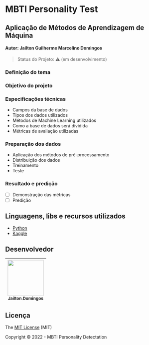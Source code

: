 # MBTI Personality Test
## Aplicação de Métodos de Aprendizagem de Máquina 
#### Autor: Jailton Guilherme Marcelino Domingos<br>


> Status do Projeto: :warning: (em desenvolvimento)
> 
### Definição do tema

### Objetivo do projeto

### Especificações técnicas
- Campos da base de dados
- Tipos dos dados utilizados
- Métodos de Machine Learning utilizados
- Como a base de dados será dividida
- Métricas de avaliação utilizadas


### Preparação dos dados
- Aplicação dos métodos de pré-processamento
- Distribuição dos dados
- Treinamento
- Teste


### Resultado e predição
- [ ] Demonstração das métricas
- [ ] Predição

## Linguagens, libs e recursos utilizados

- [Python](https://www.python.org/)
- [Kaggle](https://www.kaggle.com/)

## Desenvolvedor

[<img src="https://avatars.githubusercontent.com/u/31225679?v=4" width=115 > <br> <sub> Jailton Domingos </sub>](https://github.com/JailtonDomingos) |
| :---: |  

## Licença 

The [MIT License](https://github.com/JailtonDomingos/mbti-personality) (MIT)

Copyright :copyright: 2022 - MBTI Personality Detectation
